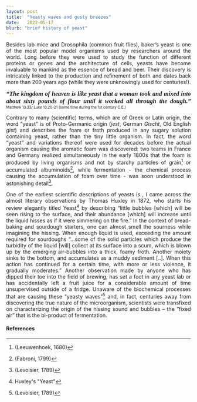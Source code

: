 ```yaml
---
layout: post
title:  "Yeasty waves and gusty breezes"
date:   2022-05-17
blurb: "brief history of yeast"
---
```

<style>body {text-align: justify}</style>

Besides lab mice and Drosophila (common fruit flies), baker’s yeast is one of the most popular model organisms used by researchers around the world. Long before they were used to study the function of different proteins or genes and the architecture of cells, yeasts have become invaluable to mankind as the essence of bread and beer. Their discovery is intricately linked to the production and refinement of both and dates back more than 200 years ago (while they were unknowingly used for centuries!).

<span style="font-family:Papyrus;font-size: 1.2em">***“The kingdom of heaven is like yeast that a woman took and mixed into about sixty pounds of flour until it worked all through the dough.”***</span> 
<span style="font-size: x-small;">Matthew 13.33/ Luke 13.20-21 (some time during the 1st century C.E.)</span> 

Contrary to many (scientific) terms, which are of Greek or Latin origin, the word “yeast” is of Proto-Germanic origin (*jest*, German *Gischt*, Old English *gist*) and describes the foam or froth produced in any sugary solution containing yeast, rather than the tiny little organism. In fact, the word “yeast” and variations thereof were used for decades before the actual organism causing the aromatic foam was discovered: two teams in France and Germany realized simultaneously in the early 1800s that the foam is produced by living organisms and not by starchy particles of grain[^1] or accumulated albuminoids[^2], while fermentation - the chemical process causing the accumulation of foam over time - was soon understood in astonishing detail[^3]. 

One of the earliest scientific descriptions of yeasts is , I came across the almost literary observations by Thomas Huxley in 1872, who starts his review elegantly titled Yeast[^4] by describing “little bubbles [which] will be seen rising to the surface, and their abundance [which] will increase until the liquid hisses as if it were simmering on the fire.” In the context of bread-baking and sourdough starters, one can almost smell the sourness while imagining the hissing. When enough liquid is used, exceeding the amount required for sourdoughs  “…some of the solid particles which produce the turbidity of the liquid [will] collect at its surface into a scum, which is blown up by the emerging air-bubbles into a thick, foamy froth. Another moiety sinks to the bottom, and accumulates as a muddy sediment [..]. When this action has continued for a certain time, with more or less violence, it gradually moderates.” Another observation made by anyone who has dipped their toe into the field of brewing, has set a foot in any yeast lab or has accidentally left a fruit juice for a considerable amount of time unsupervised outside of a fridge. Unaware of the biochemical processes that are causing these “yeasty waves”[^3] and, in fact, centuries away from discovering the true nature of the microorganism, scientists were transfixed on characterizing the origin of the hissing sound and bubbles – the ”fixed air” that is the bi-product of fermentation. 

#### References
[^1]: (Leeuwenhoek, 1680)
[^2]: (Fabroni, 1799)
[^3]: (Levoisier, 1789)
[^4]: Huxley's "Yeast"
